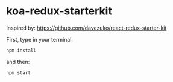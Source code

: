 # koa-redux-starterkit

Inspired by: https://github.com/davezuko/react-redux-starter-kit

First, type in your terminal:
```
npm install
```
and then:
```
npm start
```
